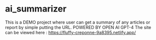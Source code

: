 # ai_summarizer

This is a DEMO project where user can get a summary of any articles or report by simple putting the URL. POWERED BY OPEN AI GPT-4
The site can be viewed here  : https://fluffy-creponne-9a8395.netlify.app/
